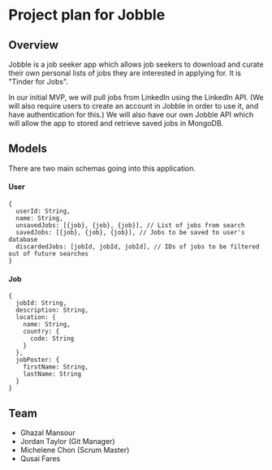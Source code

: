 # Project plan for Jobble

## Overview

Jobble is a job seeker app which allows job seekers to download and curate their own personal lists of jobs they are interested in applying for. It is "Tinder for Jobs".

In our initial MVP, we will pull jobs from LinkedIn using the LinkedIn API. (We will also require users to create an account in Jobble in order to use it, and have authentication for this.) We will also have our own Jobble API which will allow the app to stored and retrieve saved jobs in MongoDB.

## Models

There are two main schemas going into this application.

#### User

```JS
{
  userId: String,
  name: String,
  unsavedJobs: [{job}, {job}, {job}], // List of jobs from search
  savedJobs: [{job}, {job}, {job}], // Jobs to be saved to user's database
  discardedJobs: [jobId, jobId, jobId], // IDs of jobs to be filtered out of future searches
}
```

#### Job

```JS
{
  jobId: String,
  description: String,
  location: {
    name: String,
    country: {
      code: String
    }
  },
  jobPoster: {
    firstName: String,
    lastName: String
  }
}
```

## Team

- Ghazal Mansour
- Jordan Taylor (Git Manager)
- Michelene Chon (Scrum Master)
- Qusai Fares
